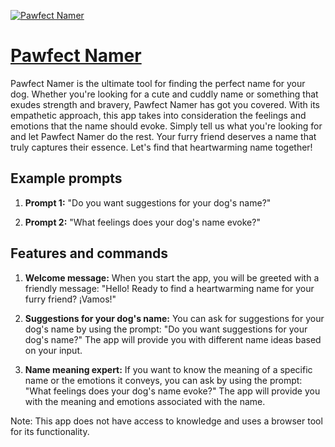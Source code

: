 [![Pawfect Namer](https://files.oaiusercontent.com/file-LLkwGIJJ06Cy0KtWHwSBLacr?se=2123-10-17T17%3A25%3A26Z&sp=r&sv=2021-08-06&sr=b&rscc=max-age%3D31536000%2C%20immutable&rscd=attachment%3B%20filename%3D5d89d75f-3894-4737-add3-68abd1c23f0c.png&sig=WqVQyVaNZSyj10RKwF4ObdyeaXIlZDfN1%2BiGza/yX8s%3D)](https://chat.openai.com/g/g-ssSMRYTtU-pawfect-namer)

# [Pawfect Namer](https://chat.openai.com/g/g-ssSMRYTtU-pawfect-namer)

Pawfect Namer is the ultimate tool for finding the perfect name for your dog. Whether you're looking for a cute and cuddly name or something that exudes strength and bravery, Pawfect Namer has got you covered. With its empathetic approach, this app takes into consideration the feelings and emotions that the name should evoke. Simply tell us what you're looking for and let Pawfect Namer do the rest. Your furry friend deserves a name that truly captures their essence. Let's find that heartwarming name together!

## Example prompts

1. **Prompt 1:** "Do you want suggestions for your dog's name?"

2. **Prompt 2:** "What feelings does your dog's name evoke?"

## Features and commands

1. **Welcome message:** When you start the app, you will be greeted with a friendly message: "Hello! Ready to find a heartwarming name for your furry friend? ¡Vamos!"

2. **Suggestions for your dog's name:** You can ask for suggestions for your dog's name by using the prompt: "Do you want suggestions for your dog's name?" The app will provide you with different name ideas based on your input.

3. **Name meaning expert:** If you want to know the meaning of a specific name or the emotions it conveys, you can ask by using the prompt: "What feelings does your dog's name evoke?" The app will provide you with the meaning and emotions associated with the name.

Note: This app does not have access to knowledge and uses a browser tool for its functionality.